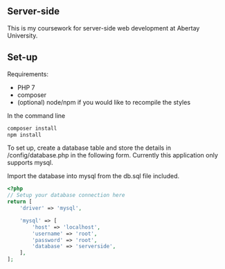 Server-side
-------------

This is my coursework for server-side web development at Abertay University.

Set-up
-----
Requirements:
* PHP 7
* composer
* (optional) node/npm if you would like to recompile the styles

In the command line
 ```bash
composer install
npm install
 ```



To set up, create a database table and store the details in /config/database.php in the following form. Currently this application only supports mysql.

Import the database into mysql from the db.sql file included.

```php
<?php
// Setup your database connection here
return [
    'driver' => 'mysql',

    'mysql' => [
        'host' => 'localhost',
        'username' => 'root',
        'password' => 'root',
        'database' => 'serverside',
    ],
];
```
